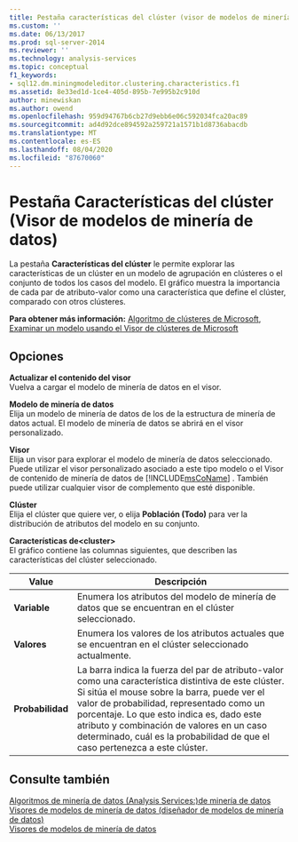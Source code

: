 ```yaml
---
title: Pestaña características del clúster (visor de modelos de minería de datos) | Microsoft Docs
ms.custom: ''
ms.date: 06/13/2017
ms.prod: sql-server-2014
ms.reviewer: ''
ms.technology: analysis-services
ms.topic: conceptual
f1_keywords:
- sql12.dm.miningmodeleditor.clustering.characteristics.f1
ms.assetid: 8e33ed1d-1ce4-405d-895b-7e995b2c910d
author: minewiskan
ms.author: owend
ms.openlocfilehash: 959d94767b6cb27d9ebb6e06c592034fca20ac89
ms.sourcegitcommit: ad4d92dce894592a259721a1571b1d8736abacdb
ms.translationtype: MT
ms.contentlocale: es-ES
ms.lasthandoff: 08/04/2020
ms.locfileid: "87670060"
---
```

# <a name="cluster-characteristics-tab-mining-model-viewer"></a>Pestaña Características del clúster (Visor de modelos de minería de datos)
  La pestaña **Características del clúster** le permite explorar las características de un clúster en un modelo de agrupación en clústeres o el conjunto de todos los casos del modelo. El gráfico muestra la importancia de cada par de atributo-valor como una característica que define el clúster, comparado con otros clústeres.  
  
 **Para obtener más información:** [Algoritmo de clústeres de Microsoft](data-mining/microsoft-clustering-algorithm.md), [Examinar un modelo usando el Visor de clústeres de Microsoft](data-mining/browse-a-model-using-the-microsoft-cluster-viewer.md)  
  
## <a name="options"></a>Opciones  
 **Actualizar el contenido del visor**  
 Vuelva a cargar el modelo de minería de datos en el visor.  
  
 **Modelo de minería de datos**  
 Elija un modelo de minería de datos de los de la estructura de minería de datos actual. El modelo de minería de datos se abrirá en el visor personalizado.  
  
 **Visor**  
 Elija un visor para explorar el modelo de minería de datos seleccionado. Puede utilizar el visor personalizado asociado a este tipo modelo o el Visor de contenido de minería de datos de [!INCLUDE[msCoName](../includes/msconame-md.md)] . También puede utilizar cualquier visor de complemento que esté disponible.  
  
 **Clúster**  
 Elija el clúster que quiere ver, o elija **Población (Todo)** para ver la distribución de atributos del modelo en su conjunto.  
  
 **Características de\<cluster>**  
 El gráfico contiene las columnas siguientes, que describen las características del clúster seleccionado.  
  
|Value|Descripción|  
|-----------|-----------------|  
|**Variable**|Enumera los atributos del modelo de minería de datos que se encuentran en el clúster seleccionado.|  
|**Valores**|Enumera los valores de los atributos actuales que se encuentran en el clúster seleccionado actualmente.|  
|**Probabilidad**|La barra indica la fuerza del par de atributo-valor como una característica distintiva de este clúster. Si sitúa el mouse sobre la barra, puede ver el valor de probabilidad, representado como un porcentaje. Lo que esto indica es, dado este atributo y combinación de valores en un caso determinado, cuál es la probabilidad de que el caso pertenezca a este clúster.|  
  
## <a name="see-also"></a>Consulte también  
 [Algoritmos de minería de datos &#40;Analysis Services:&#41;de minería de datos](data-mining/data-mining-algorithms-analysis-services-data-mining.md)   
 [Visores de modelos de minería de datos &#40;diseñador de modelos de minería de datos&#41;](mining-model-viewers-data-mining-model-designer.md)   
 [Visores de modelos de minería de datos](data-mining/data-mining-model-viewers.md)  
  
  
